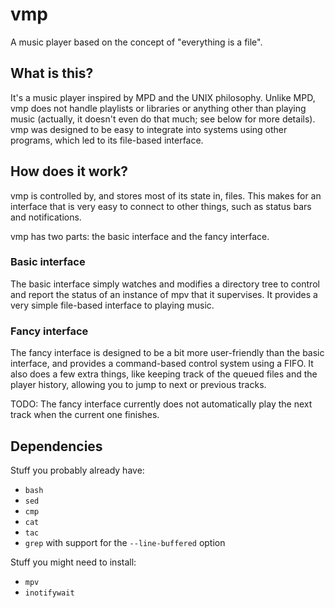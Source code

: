 # vmp

A music player based on the concept of "everything is a file".

## What is this?

It's a music player inspired by MPD and the UNIX philosophy. Unlike
MPD, vmp does not handle playlists or libraries or anything other than
playing music (actually, it doesn't even do that much; see below for
more details).  vmp was designed to be easy to integrate into systems
using other programs, which led to its file-based interface.

## How does it work?

vmp is controlled by, and stores most of its state in, files. This
makes for an interface that is very easy to connect to other things,
such as status bars and notifications.

vmp has two parts: the basic interface and the fancy interface.

### Basic interface

The basic interface simply watches and modifies a directory tree to
control and report the status of an instance of mpv that it supervises.
It provides a very simple file-based interface to playing music.

### Fancy interface

The fancy interface is designed to be a bit more user-friendly than the
basic interface, and provides a command-based control system using a FIFO.
It also does a few extra things, like keeping track of the queued files
and the player history, allowing you to jump to next or previous tracks.

TODO: The fancy interface currently does not automatically play the next
track when the current one finishes.

## Dependencies

Stuff you probably already have:

- `bash`
- `sed`
- `cmp`
- `cat`
- `tac`
- `grep` with support for the `--line-buffered` option

Stuff you might need to install:

- `mpv`
- `inotifywait`
